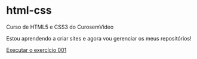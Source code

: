 # html-css
 Curso de HTML5 e CSS3 do CurosemVideo

 Estou aprendendo a criar sites e agora vou gerenciar os meus repositórios!

<a href="https://atylayuri.github.io/html-css/Exercicios/ex001/"> Executar o exercício 001</a>